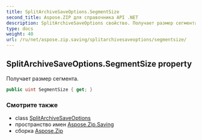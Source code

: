 ```yaml
---
title: SplitArchiveSaveOptions.SegmentSize
second_title: Aspose.ZIP для справочника API .NET
description: SplitArchiveSaveOptions свойство. Получает размер сегмента.
type: docs
weight: 40
url: /ru/net/aspose.zip.saving/splitarchivesaveoptions/segmentsize/
---
```

## SplitArchiveSaveOptions.SegmentSize property

Получает размер сегмента.

```csharp
public uint SegmentSize { get; }
```

### Смотрите также

* class [SplitArchiveSaveOptions](../)
* пространство имен [Aspose.Zip.Saving](../../splitarchivesaveoptions/)
* сборка [Aspose.Zip](../../../)



